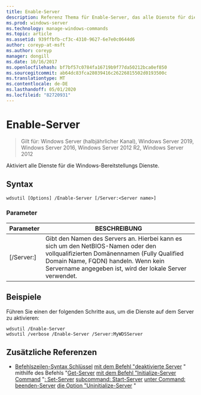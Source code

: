 ```yaml
---
title: Enable-Server
description: Referenz Thema für Enable-Server, das alle Dienste für die Windows-Bereitstellungs Dienste ermöglicht.
ms.prod: windows-server
ms.technology: manage-windows-commands
ms.topic: article
ms.assetid: 939ffbfb-cf3c-4310-9627-6e7e0c0644d6
author: coreyp-at-msft
ms.author: coreyp
manager: dongill
ms.date: 10/16/2017
ms.openlocfilehash: bf7bf57c0784fa16719b9f77da50212bca0ef850
ms.sourcegitcommit: ab64dc83fca28039416c26226815502d0193500c
ms.translationtype: MT
ms.contentlocale: de-DE
ms.lasthandoff: 05/01/2020
ms.locfileid: "82720931"
---
```

# <a name="enable-server"></a>Enable-Server

> Gilt für: Windows Server (halbjährlicher Kanal), Windows Server 2019, Windows Server 2016, Windows Server 2012 R2, Windows Server 2012

Aktiviert alle Dienste für die Windows-Bereitstellungs Dienste.

## <a name="syntax"></a>Syntax
```
wdsutil [Options] /Enable-Server [/Server:<Server name>]
```
### <a name="parameters"></a>Parameter
|Parameter|BESCHREIBUNG|
|-------|--------|
|[/Server:<Server name>]|Gibt den Namen des Servers an. Hierbei kann es sich um den NetBIOS-Namen oder den vollqualifizierten Domänennamen (Fully Qualified Domain Name, FQDN) handeln. Wenn kein Servername angegeben ist, wird der lokale Server verwendet.|
## <a name="examples"></a>Beispiele
Führen Sie einen der folgenden Schritte aus, um die Dienste auf dem Server zu aktivieren:
```
wdsutil /Enable-Server
wdsutil /verbose /Enable-Server /Server:MyWDSServer
```
## <a name="additional-references"></a>Zusätzliche Referenzen
- [Befehlszeilen-Syntax Schlüssel](command-line-syntax-key.md)
[mit dem Befehl "deaktivierte Server](using-the-disable-server-command.md)
" mithilfe des Befehls "[Get-Server](using-the-get-server-command.md)
[mit dem Befehl "Initialize-Server Command](using-the-initialize-server-command.md)
"[: Set-Server](subcommand-set-server.md)
[subcommand: Start-Server](subcommand-start-server.md)
[unter Command: beenden-Server](subcommand-stop-server.md)
[die Option "Uninitialize-Server](the-uninitialize-server-option.md) "
